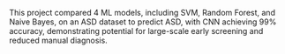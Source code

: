 This project compared 4 ML models, including SVM, Random Forest, and Naive Bayes, on an ASD dataset to predict ASD, with CNN achieving 99% accuracy, demonstrating potential for large-scale early screening and reduced manual diagnosis.

